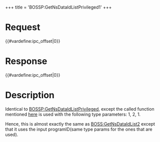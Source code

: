 +++
title = 'BOSSP:GetNsDataIdListPrivileged1'
+++

# Request

{{#vardefine:ipc_offset\|0}}

# Response

{{#vardefine:ipc_offset\|0}}

# Description

Identical to
[BOSSP:GetNsDataIdListPrivileged](BOSSP:GetNsDataIdListPrivileged "wikilink"),
except the called function mentioned
[here](BOSSU:GetNsDataIdList "wikilink") is used with the following type
parameters: 1, 2, 1.

Hence, this is almost exactly the same as
[BOSS:GetNsDataIdList2](BOSS:GetNsDataIdList2 "wikilink") except that it
uses the input programID(same type params for the ones that are used).
